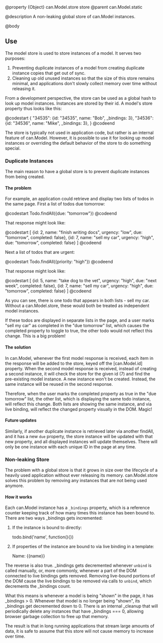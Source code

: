 @property {Object} can.Model.store store
@parent can.Model.static

@description A non-leaking global store of can.Model instances.

@body

## Use

The model store is used to store instances of a model. It serves two purposes:

1. Preventing duplicate instances of a model from creating duplicate instance copies that get out of sync.
1. Cleaning up old unused instances so that the size of this store remains minimal, and applications don't slowly collect memory over time without releasing it.

From a development perspective, the store can be used as a global hash to look up model instances. Instances are stored by their id. A model's store property thus looks like this:

@codestart
{
	"34535": {id: "34535", name: "Bob", _bindings: 3},
	"34536": {id: "34536", name: "Mike", _bindings: 3},
}
@codeend

The store is typically not used in application code, but rather is an internal feature of can.Model. However, it is possible to use it for looking up model instances or overriding the default behavior of the store to do something special.

### Duplicate Instances

The main reason to have a global store is to prevent duplicate instances from being created.

#### The problem

For example, an application could retrieve and display two lists of todos in the same page. First a list of todos due tomorrow:

@codestart
Todo.findAll({due: "tomorrow"})
@codeend

That response might look like:

@codestart
[
	{id: 2, name: "finish writing docs", urgency: "low", due: "tomorrow", completed: false},
	{id: 7, name: "sell my car", urgency: "high", due: "tomorrow", completed: false}
]
@codeend

Next a list of todos that are urgent:

@codestart
Todo.findAll({priority: "high"})
@codeend

That response might look like:

@codestart
[
	{id: 5, name: "take dog to the vet", urgency: "high", due: "next week", completed: false},
	{id: 7, name: "sell my car", urgency: "high", due: "tomorrow", completed: false}
]
@codeend

As you can see, there is one todo that appears in both lists - sell my car. Without a can.Model.store, these would both be treated as independent model instances. 

If these todos are displayed in separate lists in the page, and a user marks "sell my car" as completed in the "due tomorrow" list, which causes the completed property to toggle to true, the other todo would not reflect this change. This is a big problem!

#### The solution

In can.Model, whenever the first model response is received, each item in the response will be added to the store, keyed off the [can.Model.id] property. When the second model response is received, instead of creating a second instance, it will check the store for the given id (7) and find the pre-existing model instance. A new instance won't be created. Instead, the same instance will be reused in the second response.

Therefore, when the user marks the completed property as true in the "due tomorrow" list, the other list, which is displaying the same todo instance, will reflect this change. Both lists are showing the same instance, and via live binding, will reflect the changed property visually in the DOM. Magic!

#### Future updates

Similarly, if another duplicate instance is retrieved later via another findAll, and it has a new `due` property, the store instance will be updated with that new property, and all displayed instances will update themselves. There will only be one instance with each unique ID in the page at any time.

### Non-leaking Store

The problem with a global store is that it grows in size over the lifecycle of a heavily used application without ever releasing its memory. can.Model.store solves this problem by removing any instances that are not being used anymore.

#### How it works

Each can.Model instance has a `_bindings` property, which is a reference counter keeping track of how many times this instance has been bound to. There are two ways _bindings gets incremented:

1. If the instance is bound to directly: 

    todo.bind('name', function(){})

2. If properties of the instance are bound to via live binding in a template:

    Name: {{name}}

The reverse is also true. _bindings gets decremented whenever `unbind` is called manually, or, more commonly, whenever a part of the DOM connected to live bindings gets removed. Removing live-bound portions of the DOM cause the live bindings to be removed via calls to `unbind`, which decrements the _bindings count.

What this means is whenever a model is being "shown" in the page, it has _bindings > 0. Whenever that model is no longer being "shown", its _bindings get decremented down to 0. There is an internal _cleanup that will periodically delete any instances that have _bindings === 0, allowing browser garbage collection to free up that memory.

The result is that in long running applications that stream large amounts of data, it is safe to assume that this store will not cause memory to increase over time.